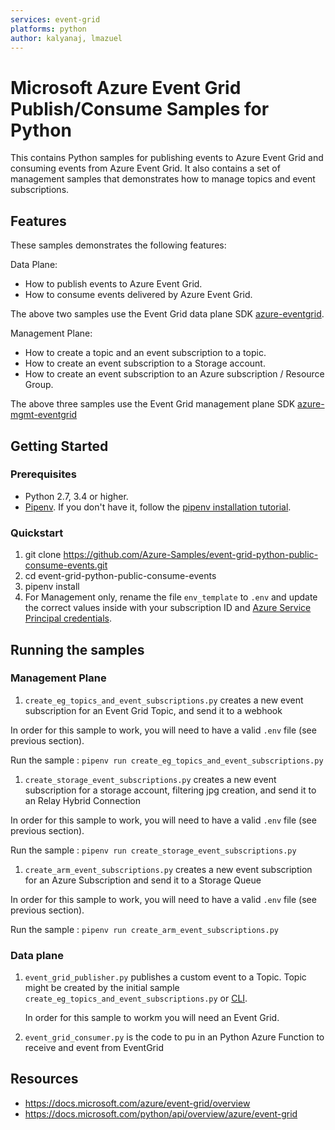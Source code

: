 ```yaml
---
services: event-grid
platforms: python
author: kalyanaj, lmazuel
---
```


# Microsoft Azure Event Grid Publish/Consume Samples for Python

This contains Python samples for publishing events to Azure Event Grid and consuming events from Azure Event Grid. It also contains a set of management samples that demonstrates how to manage topics and event subscriptions.

## Features

These samples demonstrates the following features:

Data Plane:

* How to publish events to Azure Event Grid.
* How to consume events delivered by Azure Event Grid.

The above two samples use the Event Grid data plane SDK [azure-eventgrid](https://pypi.org/project/azure-eventgrid/).

Management Plane:

* How to create a topic and an event subscription to a topic.
* How to create an event subscription to a Storage account.
* How to create an event subscription to an Azure subscription / Resource Group.

The above three samples use the Event Grid management plane SDK [azure-mgmt-eventgrid](https://pypi.org/project/azure-mgmt-eventgrid/)

## Getting Started

### Prerequisites

- Python 2.7, 3.4 or higher.
- [Pipenv](https://docs.pipenv.org/). If you don't have it, follow the [pipenv installation tutorial](https://docs.pipenv.org/#install-pipenv-today).


### Quickstart

1. git clone https://github.com/Azure-Samples/event-grid-python-public-consume-events.git
2. cd event-grid-python-public-consume-events
3. pipenv install
4. For Management only, rename the file `env_template` to `.env` and update the correct values inside with your
   subscription ID and [Azure Service Principal credentials](https://docs.microsoft.com/azure/azure-resource-manager/resource-group-create-service-principal-portal).

## Running the samples

### Management Plane

1. `create_eg_topics_and_event_subscriptions.py` creates a new event subscription for an Event Grid Topic, and send it to a webhook

In order for this sample to work, you will need to have a valid `.env` file (see previous section).

Run the sample : `pipenv run create_eg_topics_and_event_subscriptions.py`

1. `create_storage_event_subscriptions.py` creates a new event subscription for a storage account, filtering jpg creation, and send it to an Relay Hybrid Connection

In order for this sample to work, you will need to have a valid `.env` file (see previous section).

Run the sample : `pipenv run create_storage_event_subscriptions.py`

1. `create_arm_event_subscriptions.py` creates a new event subscription for an Azure Subscription and send it to a Storage Queue

In order for this sample to work, you will need to have a valid `.env` file (see previous section).

Run the sample : `pipenv run create_arm_event_subscriptions.py`

### Data plane

1. `event_grid_publisher.py` publishes a custom event to a Topic. Topic might be created by the initial sample `create_eg_topics_and_event_subscriptions.py`
   or [CLI](https://docs.microsoft.com/azure/event-grid/custom-event-quickstart#create-a-custom-topic).

   In order for this sample to workm you will need an Event Grid.

1. `event_grid_consumer.py` is the code to pu in an Python Azure Function to receive and event from EventGrid

## Resources

- https://docs.microsoft.com/azure/event-grid/overview
- https://docs.microsoft.com/python/api/overview/azure/event-grid
